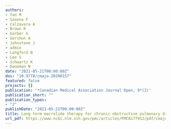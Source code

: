 ```yaml
---
authors:
- Yan M
- Saxena F
- Calzavara A
- Brown K
- Garber G
- Gershon A
- Johnstone J
- admin
- Langford B
- Lee S
- Schwartz K
- Daneman N
date: "2021-05-21T00:00:00Z"
doi: "10.9778/cmajo.20200157"
featured: false
projects: []
publication: '*Canadian Medical Association Journal Open, 9*(2)'
publication_short: ""
publication_types:
- "2"
publishDate: "2021-05-21T00:00:00Z"
title: Long-term macrolide therapy for chronic obstructive pulmonary disease a population-based time series analysis
url_pdf: https://www.ncbi.nlm.nih.gov/pmc/articles/PMC8177912/pdf/cmajo.20200157.pdf
---
```

